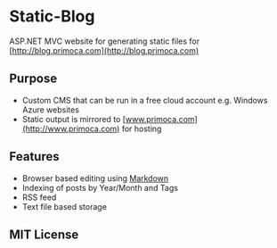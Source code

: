 Static-Blog
===========

ASP.NET MVC website for generating static files for [http://blog.primoca.com](http://blog.primoca.com)

Purpose
------
+ Custom CMS that can be run in a free cloud account e.g. Windows Azure websites
+ Static output is mirrored to [www.primoca.com](http://www.primoca.com) for hosting

Features
------------
+ Browser based editing using [Markdown](http://en.wikipedia.org/wiki/Markdown)
+ Indexing of posts by Year/Month and Tags
+ RSS feed
+ Text file based storage

MIT License
--------
